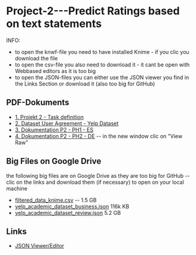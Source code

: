 # Project-2---Predict Ratings based on text statements

INFO: 
- to open the knwf-file you need to have installed Knime - if you clic you download the file
- to open the csv-file you also need to download it - it cant be open with Webbased editors as it is too big
- to open the JSON-files you can either use the JSON viewer you find in the Links Section or download it (also too big for GitHub)

## PDF-Dokuments

- [1. Projekt 2 - Task definition](./Proyecto%202%20-%20Impelia.pdf)
- [2. Dataset User Agreement - Yelp Dataset](./Dataset_User_Agreement.pdf)
- [3. Dokumentation P2 - PH1 - ES](./Dokumentation%20P2%20-%20PH1%20-%20ES.pdf)
- [4. Dokumentation P2 - PH2 - DE](./Dokumentation%20P2%20-%20PH2%20-%20DE.docx) -- in the new window clic on "View Raw"

## Big Files on  Google Drive

the following big files are on Google Drive as they are too big for GitHub
-- clic on the links and download them (if necessary) to open on your local machine

- [filtered_data_knime.csv](https://drive.google.com/file/d/1InkIdDaAFB7wRO5mp1_NNyI_IF1CyPKm/view?usp=sharing) -- 1.5 GB
- [yelp_academic_dataset_business.json](https://drive.google.com/file/d/1e5ruS7qt3d-hfiCLXAhO4Rh39sbVtuc0/view?usp=sharing) 116k KB
- [yelp_academic_dataset_review.json](https://drive.google.com/file/d/1VG-aOdFmx1PYGsrFFF8en6z9gRsaDDuU/view?usp=sharing) 5.2 GB

## Links

- [JSON Viewer/Editor](https://jsoneditoronline.org/)
